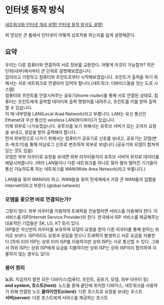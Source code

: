# 인터넷 동작 방식

[네트워크와 인터넷 개념 설명! 인터넷 동작 방식도 설명!](https://www.youtube.com/watch?v=oFKYzp6gGfc&t=717s)

위 영상은 큰 틀에서 인터넷이 어떻게 상호작용 하는지를 쉽게 설명해준다.   

## 요약

우리는 다른 컴퓨터와 연결하여 서로 정보를 교환한다. 어떻게 이것이 가능할까? 작은 단위(내부)에서부터 큰 단위로 설명해보겠습니다.   
집이라고 가정하고 컴퓨터와 프린트로부터 시작해보겠습니다. 프린트가 출력을 하기 위해서는 서로 네트워크로 연결되어 있어야 합니다.(네트워크: 디바이스들을 잇는 도로 시스템)   
컴퓨터와 프린트를 연결시켜주는 공유기(home router)를 통해 서로 연결된 상태로, 컴퓨터는 프린트에게 출력할 데이터와 출력 명령어를 내려주고, 프린트를 이를 받아 출력할 수 있습니다.   
이 때 내부망을 LAN(Local Arad Network)라고 부릅니다. LAN는 유선 통신인 Ethenet과 무선 통신인 wireless LAN(와이파이)가 있습니다.   
이제 외부로 나가보겠습니다. 유투브를 보기 위해서는 유투브 서버가 있는 곳까지 요청을 보내고, 응답을 받아 출력해야 합니다.   
먼저 외부망으로 나가기 위해서는 컴퓨터가 공유기로 신호를 보내고, 공유기는 모뎀(변조-복조기)을 통해 아날로그 신호로 변조하여 외부로 보냅니다.(공유기와 모뎀이 합쳐져 있는 것도 있음)   
모뎀은 외부 라우터로 요청을 보내면 외부 라우터들끼리 유투브 서버의 위치로 데이터를 배달시켜줍니다. (여러 LAN들이나 다른 네트워크를 하나로 묶어 멀리 떨어진 기기들이 통신 가능하도록 하는 네트워크를 WAN(Wide Area Network)라고 부릅니다.)   

LAN들을 묶어 WAN이라 하고, WAN들을 묶어 전세계에서 가장 큰 WAN들의 집합을 Internet이라고 부른다.(global network)

### 모뎀을 꽂으면 바로 연결되는가?

그렇지 않다. 외부 라우터를 이용하여 트래픽을 전송할라면 서비스를 이용해야 한다. 이 서비스를 ISP(Internet Service Provider)라 한다. 한국에서 ISP 서비스를 제공해주는 대표적인 기업들은 SK, LG, KT 등이 있다.   
ISP들은 자신만의 라우터를 보유하여 모뎀의 요청을 받아 다른 라우터를 통해 원하는 위치로 보낸다. ISP끼리도 요청과 응답을 받으니 트래픽이 발생하고 서로 요금을 지불한다.(하위 티어 ISP는 상위 티어 ISP를 이용하지만 상위 ISP는 서로 통신할 수 있다. 그래서 하위 ISP는 상위 ISP에게 요금을 지불하지만 상위 ISP는 상위 ISP끼리 합의하여 지불하지 않는 경우도 있다)   

### 용어 정리

**노드**: 지금까지 말한 모든 디바이스(컴퓨터, 프린트, 공유기, 모뎀, 외부 라우터 등)   
**end system, 호스트(host)**: 노드들 중에 끝단에 위치한 디바이스, 네트워크를 사용하기 위해 연결된 노드
**클라이언트(client)**: 다른 호스트로 요청을 보내는 호스트   
**서버(server)**: 다른 호스트에게 서비스를 제공하는 호스트   
